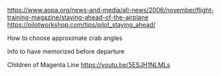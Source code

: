 https://www.aopa.org/news-and-media/all-news/2006/november/flight-training-magazine/staying-ahead-of-the-airplane
https://pilotworkshop.com/tips/pilot_staying_ahead/

How to choose approximate crab angles

Info to have memorized before departure 

Children of Magenta Line https://youtu.be/5ESJH1NLMLs